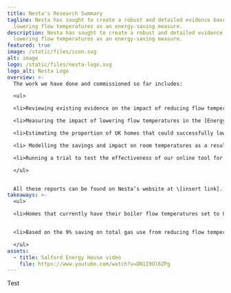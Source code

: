 ```yaml
---
title: Nesta's Research Summary
tagline: Nesta has sought to create a robust and detailed evidence base on
  lowering flow temperatures as an energy-saving measure.
description: Nesta has sought to create a robust and detailed evidence base on
  lowering flow temperatures as an energy-saving measure.
featured: true
image: /static/files/icon.svg
alt: image
logo: /static/files/nesta-logo.svg
logo_alt: Nesta Logo
overview: >-
  The work we have done and commissioned so far includes:

  <ul>

  <li>Reviewing existing evidence on the impact of reducing flow temperatures. This work was carried out by Salford University.</li>

  <li>Measuring the impact of lowering flow temperatures in the [Energy House](https://energyhouse2.salford.ac.uk/energy-house-labs/energy-house/) at Salford University. The Energy House is a testing lab, including a traditional early twentieth century two bedroom terraced house, set up in an environmental chamber.</li>

  <li>Estimating the proportion of UK homes that could successfully lower flow temperatures, based on modelling work by Cambridge Architectural Research.</li>

  <li> Modelling the savings and impact on room temperatures as a result of changing flow temperatures, in a range of different housing types with occupants and heating preferences. This work was carried out by Energy Systems Catapult.</li>

  <li>Running a trial to test the effectiveness of our online tool for lowering flow temperatures with customers of the energy saving app Loop. This work was carried out by Nesta and the Behavioural Insights Team, in partnership with Loop.</li>

  </ul>


  All these reports can be found on Nesta’s website at \[insert link]. There is still room to learn more, and we are continuing to do further research.
takeaways: >-
  <ul>

  <li>Homes that currently have their boiler flow temperatures set to 80°C could reduce gas consumption for space heating by 12% by setting their flow temperature to 60°C, or by 16% by turning down to 55°C. </li>


  <li>Based on the 9% saving on total gas use from reducing flow temperatures from 80°C to 60°C (reported above), we estimate that a medium-sized household with an annual gas consumption of 12,000 kWh would save 1,092 kWh of gas per year. At a price of 10.3p per kWh of gas (the Energy Price Guarantee unit rate for gas), this equates to £112 per year.</li>

  </ul>
assets:
  - title: Salford Energy House video
    file: https://www.youtube.com/watch?v=DN1I9Ol6ZPg
---
```

T﻿est